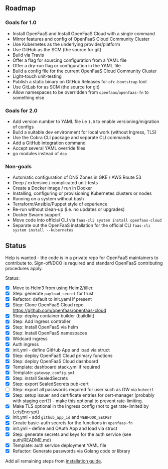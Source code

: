 ## Roadmap

### Goals for 1.0

* Install OpenFaaS and Install OpenFaaS Cloud with a single command
* Mirror features and config of OpenFaaS Cloud Community Cluster
* Use Kubernetes as the underlying provider/platform
* Use GitHub as the SCM (the source for git)
* Build via Travis
* Offer a flag for sourcing configuration from a YAML file
* Offer a dry-run flag or configuration in the YAML file
* Build a config file for the current OpenFaaS Cloud Community Cluster
* Light-touch unit-testing
* Publish a static binary on GitHub Releases for `ofc-bootstrap` tool
* Use GitLab for as SCM (the source for git)
* Allow namespaces to be overridden from `openfaas`/`openfaas-fn` to something else

### Goals for 2.0

* Add version number to YAML file i.e `1.0` to enable versioning/migration of configs
* Build a suitable dev environment for local work (without Ingress, TLS)
* Use the Cobra CLI package and separate CLI commands
* Add a GitHub integration command
* Accept several YAML override files
* go modules instead of `dep`

### Non-goals

* Automatic configuration of DNS Zones in GKE / AWS Route 53
* Deep / extensive / complicated unit-tests
* Create a Docker image / run in Docker
* Installing, configuring or provisioning Kubernetes clusters or nodes
* Running on a system without bash
* Terraform/Ansible/Puppet style of experience
* Re-run without clean-up (i.e. no updates or upgrades)
* Docker Swarm support
* Move code into official CLI via `faas-cli system install openfaas-cloud`
* Separate out the OpenFaaS installation for the official CLI `faas-cli system install --kubernetes`

## Status

Help is wanted - the code is in a private repo for OpenFaaS maintainers to contribute to. Sign-off/DCO is required and standard OpenFaaS contributing procedures apply.

Status:
* [x] Move to Helm3 from using Helm2/tiller.
* [x] Step: generate `payload_secret` for trust
* [x] Refactor: default to init.yaml if present
* [x] Step: Clone OpenFaaS Cloud repo https://github.com/openfaas/openfaas-cloud
* [x] Step: deploy container builder (buildkit)
* [x] Step: Add Ingress controller
* [x] Step: Install OpenFaaS via helm
* [x] Step: Install OpenFaaS namespaces
* [x] Wildcard ingress
* [x] Auth ingress
* [x] init.yml - define GitHub App and load via struct
* [x] Step: deploy OpenFaaS Cloud primary functions
* [x] Step: deploy OpenFaaS Cloud dashboard
* [x] Template: dashboard stack.yml if required
* [x] Template: `gateway_config.yml`
* [x] Step: install SealedSecrets
* [x] Step: export SealedSecrets pub-cert
* [ ] Step: export all passwords required for user such as GW via `kubectl`
* [x] Step: setup issuer and certificate entries for cert-manager (probably with staging cert?) - make this optional to prevent rate-limiting.
* [x] Make TLS optional in the Ingress config (not to get rate-limited by LetsEncrypt)
* [x] init.yml - add `github_app_id` and `WEBHOOK_SECRET`
* [x] Create basic-auth secrets for the functions in `openfaas-fn`
* [x] init.yml - define and OAuth App and load via struct
* [x] Step: generate secrets and keys for the auth service (see auth/README.md)
* [x] Template: auth service deployment YAML file
* [x] Refactor: Generate passwords via Golang code or library

Add all remaining steps from [installation guide](https://github.com/openfaas/openfaas-cloud/tree/master/docs).

